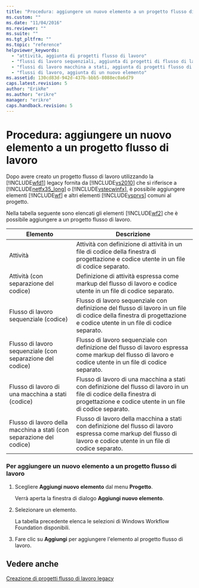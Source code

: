 ```yaml
---
title: "Procedura: aggiungere un nuovo elemento a un progetto flusso di lavoro | Microsoft Docs"
ms.custom: ""
ms.date: "11/04/2016"
ms.reviewer: ""
ms.suite: ""
ms.tgt_pltfrm: ""
ms.topic: "reference"
helpviewer_keywords: 
  - "attività, aggiunta di progetti flusso di lavoro"
  - "flussi di lavoro sequenziali, aggiunta di progetti di flusso di lavoro"
  - "flussi di lavoro macchina a stati, aggiunta di progetti flusso di lavoro"
  - "flussi di lavoro, aggiunta di un nuovo elemento"
ms.assetid: 130cd83d-942d-437b-bbb5-8088ec0a6d79
caps.latest.revision: 5
author: "ErikRe"
ms.author: "erikre"
manager: "erikre"
caps.handback.revision: 5
---
```

# Procedura: aggiungere un nuovo elemento a un progetto flusso di lavoro
Dopo avere creato un progetto flusso di lavoro utilizzando la [!INCLUDE[wfd1](../workflow-designer/includes/wfd1_md.md)] legacy fornita da [!INCLUDE[vs2010](../modeling/includes/vs2010_md.md)] che si riferisce a [!INCLUDE[netfx35_long](../workflow-designer/includes/netfx35_long_md.md)] o [!INCLUDE[vstecwinfx](../workflow-designer/includes/vstecwinfx_md.md)], è possibile aggiungere elementi [!INCLUDE[wf](../workflow-designer/includes/wf_md.md)] e altri elementi [!INCLUDE[vsprvs](../code-quality/includes/vsprvs_md.md)] comuni al progetto.  
  
 Nella tabella seguente sono elencati gli elementi [!INCLUDE[wf2](../workflow-designer/includes/wf2_md.md)] che è possibile aggiungere a un progetto flusso di lavoro.  
  
|Elemento|Descrizione|  
|--------------|-----------------|  
|Attività|Attività con definizione di attività in un file di codice della finestra di progettazione e codice utente in un file di codice separato.|  
|Attività \(con separazione del codice\)|Definizione di attività espressa come markup del flusso di lavoro e codice utente in un file di codice separato.|  
|Flusso di lavoro sequenziale \(codice\)|Flusso di lavoro sequenziale con definizione del flusso di lavoro in un file di codice della finestra di progettazione e codice utente in un file di codice separato.|  
|Flusso di lavoro sequenziale \(con separazione del codice\)|Flusso di lavoro sequenziale con definizione del flusso di lavoro espressa come markup del flusso di lavoro e codice utente in un file di codice separato.|  
|Flusso di lavoro di una macchina a stati \(codice\)|Flusso di lavoro di una macchina a stati con definizione del flusso di lavoro in un file di codice della finestra di progettazione e codice utente in un file di codice separato.|  
|Flusso di lavoro della macchina a stati \(con separazione del codice\)|Flusso di lavoro della macchina a stati con definizione del flusso di lavoro espressa come markup del flusso di lavoro e codice utente in un file di codice separato.|  
  
### Per aggiungere un nuovo elemento a un progetto flusso di lavoro  
  
1.  Scegliere **Aggiungi nuovo elemento** dal menu **Progetto**.  
  
     Verrà aperta la finestra di dialogo **Aggiungi nuovo elemento**.  
  
2.  Selezionare un elemento.  
  
     La tabella precedente elenca le selezioni di Windows Workflow Foundation disponibili.  
  
3.  Fare clic su **Aggiungi** per aggiungere l'elemento al progetto flusso di lavoro.  
  
## Vedere anche  
 [Creazione di progetti flusso di lavoro legacy](../workflow-designer/creating-legacy-workflow-projects.md)